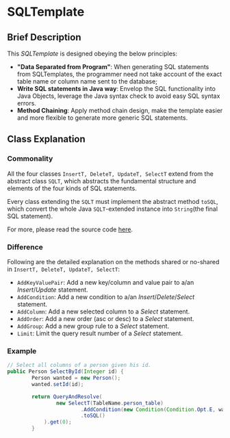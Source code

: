 # SQLTemplate

## Brief Description

This *SQLTemplate* is designed obeying the below principles:
- **"Data Separated from Program"**: When generating SQL statements from SQLTemplates, the programmer need not take account of the exact table name or column name sent to the database;
- **Write SQL statements in Java way**: Envelop the SQL functionality into Java Objects, leverage the Java syntax check to avoid easy SQL syntax errors.
- **Method Chaining**: Apply method chain design, make the template easier and more flexible to generate more generic SQL statements.

## Class Explanation

### Commonality

All the four classes `InsertT, DeleteT, UpdateT, SelectT` extend from the abstract class `SQLT`, which abstracts the fundamental structure and elements of the four kinds of SQL statements.

Every class extending the `SQLT` must implement the abstract method `toSQL`, which convert the whole Java `SQLT`-extended instance into `String`(the final SQL statement).

For more, please read the source code [here](SQLT.java).

### Difference

Following are the detailed explanation on the methods shared or no-shared in `InsertT, DeleteT, UpdateT, SelectT`:
- `AddKeyValuePair`: Add a new key/column and value pair to a/an *Insert*/*Update* statement.
- `AddCondition`: Add a new condition to a/an *Insert*/*Delete*/*Select* statement.
- `AddColumn`: Add a new selected column to a *Select* statement.
- `AddOrder`: Add a new order (asc or desc) to a *Select* statement.
- `AddGroup`: Add a new group rule to a *Select* statement.
- `Limit`: Limit the query result number of a *Select* statement.

### Example

```java
// Select all columns of a person given his id.
public Person SelectById(Integer id) {
        Person wanted = new Person();
        wanted.setId(id);

        return QueryAndResolve(
                new SelectT(TableName.person_table)
                        .AddCondition(new Condition(Condition.Opt.E, wanted.Id()))
                        .toSQL()
            ).get(0);
        }
```
